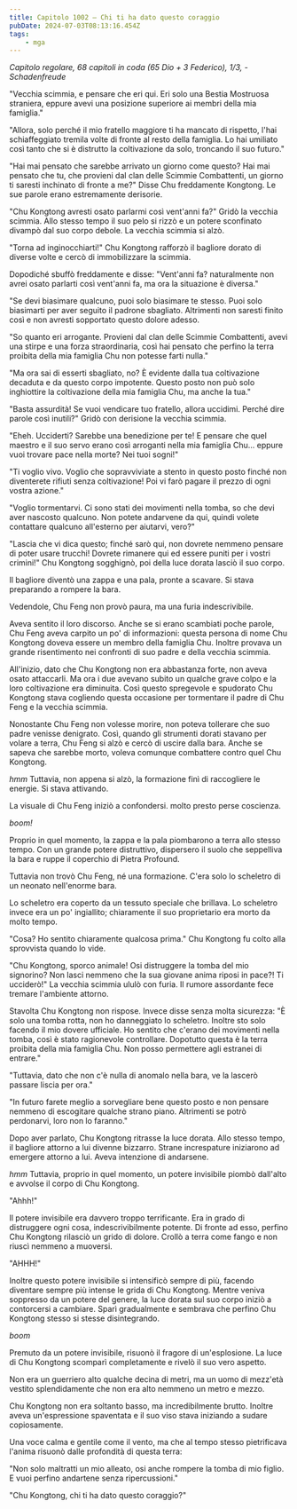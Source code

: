 ```yaml
---
title: Capitolo 1002 – Chi ti ha dato questo coraggio
pubDate: 2024-07-03T08:13:16.454Z
tags:
    - mga
---
```



<em>Capitolo regolare,
68 capitoli in coda (65 Dio + 3 Federico), 1/3,
-Schadenfreude</em>


"Vecchia scimmia, e pensare che eri qui. Eri solo una Bestia Mostruosa straniera, eppure avevi una posizione superiore ai membri della mia famiglia."


"Allora, solo perché il mio fratello maggiore ti ha mancato di rispetto, l'hai schiaffeggiato tremila volte di fronte al resto della famiglia. Lo hai umiliato così tanto che si è distrutto la coltivazione da solo, troncando il suo futuro."


"Hai mai pensato che sarebbe arrivato un giorno come questo? Hai mai pensato che tu, che provieni dal clan delle Scimmie Combattenti, un giorno ti saresti inchinato di fronte a me?" Disse Chu freddamente Kongtong. Le sue parole erano estremamente derisorie.


"Chu Kongtong avresti osato parlarmi così vent'anni fa?" Gridò la vecchia scimmia. Allo stesso tempo il suo pelo si rizzò e un potere sconfinato divampò dal suo corpo debole. La vecchia scimmia si alzò.


"Torna ad inginocchiarti!" Chu Kongtong rafforzò il bagliore dorato di diverse volte e cercò di immobilizzare la scimmia.


Dopodiché sbuffò freddamente e disse: "Vent'anni fa? naturalmente non avrei osato parlarti così vent'anni fa, ma ora la situazione è diversa."


"Se devi biasimare qualcuno, puoi solo biasimare te stesso. Puoi solo biasimarti per aver seguito il padrone sbagliato. Altrimenti non saresti finito così e non avresti sopportato questo dolore adesso.


"So quanto eri arrogante. Provieni dal clan delle Scimmie Combattenti, avevi una stirpe e una forza straordinaria, così hai pensato che perfino la terra proibita della mia famiglia Chu non potesse farti nulla."


"Ma ora sai di esserti sbagliato, no? È evidente dalla tua coltivazione decaduta e da questo corpo impotente. Questo posto non può solo inghiottire la coltivazione della mia famiglia Chu, ma anche la tua."


"Basta assurdità! Se vuoi vendicare tuo fratello, allora uccidimi. Perché dire parole così inutili?" Gridò con derisione la vecchia scimmia.


"Eheh. Ucciderti? Sarebbe una benedizione per te! E pensare che quel maestro e il suo servo erano così arroganti nella mia famiglia Chu... eppure vuoi trovare pace nella morte? Nei tuoi sogni!"


"Ti voglio vivo. Voglio che sopravviviate a stento in questo posto finché non diventerete rifiuti senza coltivazione! Poi vi farò pagare il prezzo di ogni vostra azione."


"Voglio tormentarvi. Ci sono stati dei movimenti nella tomba, so che devi aver nascosto qualcuno. Non potete andarvene da qui, quindi volete contattare qualcuno all'esterno per aiutarvi, vero?"


"Lascia che vi dica questo; finché sarò qui, non dovrete nemmeno pensare di poter usare trucchi! Dovrete rimanere qui ed essere puniti per i vostri crimini!" Chu Kongtong sogghignò, poi della luce dorata lasciò il suo corpo.


Il bagliore diventò una zappa e una pala, pronte a scavare. Si stava preparando a rompere la bara.


Vedendole, Chu Feng non provò paura, ma una furia indescrivibile.


Aveva sentito il loro discorso. Anche se si erano scambiati poche parole, Chu Feng aveva carpito un po' di informazioni: questa persona di nome Chu Kongtong doveva essere un membro della famiglia Chu. Inoltre provava un grande risentimento nei confronti di suo padre e della vecchia scimmia.


All'inizio, dato che Chu Kongtong non era abbastanza forte, non aveva osato attaccarli. Ma ora i due avevano subito un qualche grave colpo e la loro coltivazione era diminuita. Così questo spregevole e spudorato Chu Kongtong stava cogliendo questa occasione per tormentare il padre di Chu Feng e la vecchia scimmia.


Nonostante Chu Feng non volesse morire, non poteva tollerare che suo padre venisse denigrato. Così, quando gli strumenti dorati stavano per volare a terra, Chu Feng si alzò e cercò di uscire dalla bara. Anche se sapeva che sarebbe morto, voleva comunque combattere contro quel Chu Kongtong.


*hmm* Tuttavia, non appena si alzò, la formazione finì di raccogliere le energie. Si stava attivando.


La visuale di Chu Feng iniziò a confondersi. molto presto perse coscienza.


*boom!*


Proprio in quel momento, la zappa e la pala piombarono a terra allo stesso tempo. Con un grande potere distruttivo, dispersero il suolo che seppelliva la bara e ruppe il coperchio di Pietra Profound.


Tuttavia non trovò Chu Feng, né una formazione. C'era solo lo scheletro di un neonato nell'enorme bara.


Lo scheletro era coperto da un tessuto speciale che brillava. Lo scheletro invece era un po' ingiallito; chiaramente il suo proprietario era morto da molto tempo.


"Cosa? Ho sentito chiaramente qualcosa prima." Chu Kongtong fu colto alla sprovvista quando lo vide.


"Chu Kongtong, sporco animale! Osi distruggere la tomba del mio signorino? Non lasci nemmeno che la sua giovane anima riposi in pace?! Ti ucciderò!" La vecchia scimmia ululò con furia. Il rumore assordante fece tremare l'ambiente attorno.


Stavolta Chu Kongtong non rispose. Invece disse senza molta sicurezza: "È solo una tomba rotta, non ho danneggiato lo scheletro. Inoltre sto solo facendo il mio dovere ufficiale. Ho sentito che c'erano dei movimenti nella tomba, così è stato ragionevole controllare. Dopotutto questa è la terra proibita della mia famiglia Chu. Non posso permettere agli estranei di entrare."


"Tuttavia, dato che non c'è nulla di anomalo nella bara, ve la lascerò passare liscia per ora."


"In futuro farete meglio a sorvegliare bene questo posto e non pensare nemmeno di escogitare qualche strano piano. Altrimenti se potrò perdonarvi, loro non lo faranno."


Dopo aver parlato, Chu Kongtong ritrasse la luce dorata. Allo stesso tempo, il bagliore attorno a lui divenne bizzarro. Strane increspature iniziarono ad emergere attorno a lui. Aveva intenzione di andarsene.


*hmm* Tuttavia, proprio in quel momento, un potere invisibile piombò dall'alto e avvolse il corpo di Chu Kongtong.


"Ahhh!"


Il potere invisibile era davvero troppo terrificante. Era in grado di distruggere ogni cosa, indescrivibilmente potente. Di fronte ad esso, perfino Chu Kongtong rilasciò un grido di dolore. Crollò a terra come fango e non riuscì nemmeno a muoversi.


"AHHH!"


Inoltre questo potere invisibile si intensificò sempre di più, facendo diventare sempre più intense le grida di Chu Kongtong. Mentre veniva soppresso da un potere del genere, la luce dorata sul suo corpo iniziò a contorcersi a cambiare. Sparì gradualmente e sembrava che perfino Chu Kongtong stesso si stesse disintegrando.


*boom*


Premuto da un potere invisibile, risuonò il fragore di un'esplosione. La luce di Chu Kongtong scomparì completamente e rivelò il suo vero aspetto.


Non era un guerriero alto qualche decina di metri, ma un uomo di mezz'età vestito splendidamente che non era alto nemmeno un metro e mezzo.


Chu Kongtong non era soltanto basso, ma incredibilmente brutto. Inoltre aveva un'espressione spaventata e il suo viso stava iniziando a sudare copiosamente.


Una voce calma e gentile come il vento, ma che al tempo stesso pietrificava l'anima risuonò dalle profondità di questa terra:


"Non solo maltratti un mio alleato, osi anche rompere la tomba di mio figlio. E vuoi perfino andartene senza ripercussioni."


"Chu Kongtong, chi ti ha dato questo coraggio?"
                                


                                

